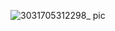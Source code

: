 ![3031705312298_ pic](https://github.com/ooumonidesi/beast/assets/156647858/e77124e9-aabc-4048-869d-d16bdd70a8fe)
